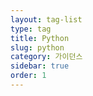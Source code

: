```yaml
---
layout: tag-list
type: tag
title: Python
slug: python
category: 가이던스
sidebar: true
order: 1
---
```

